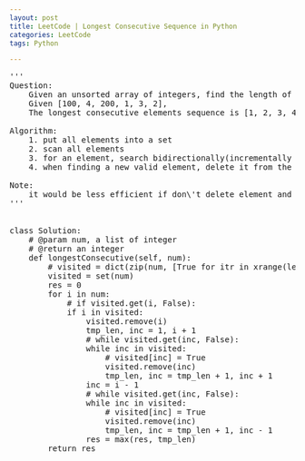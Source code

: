 ```yaml
---
layout: post
title: LeetCode | Longest Consecutive Sequence in Python
categories: LeetCode
tags: Python

---
```

<!-- import js for mathjax -->
<script src="http://cdn.mathjax.org/mathjax/latest/MathJax.js?config=default"></script>
<script type="text/x-mathjax-config">
MathJax.Hub.Config({
tex2jax: {inlineMath: [['$','$'], ['\\(','\\)']]}
});
</script>


<pre>
'''
Question:
    Given an unsorted array of integers, find the length of the longest consecutive elements sequence. For example,
    Given [100, 4, 200, 1, 3, 2],
    The longest consecutive elements sequence is [1, 2, 3, 4]. Return its length: 4. Your algorithm should run in O(n) complexity.

Algorithm:
    1. put all elements into a set
    2. scan all elements
    3. for an element, search bidirectionally(incrementally and decrementally)
    4. when finding a new valid element, delete it from the set

Note:
    it would be less efficient if don\'t delete element and just use to dict to store a True value as visited
'''


class Solution:
    # @param num, a list of integer
    # @return an integer
    def longestConsecutive(self, num):
        # visited = dict(zip(num, [True for itr in xrange(len(num))]))
        visited = set(num)
        res = 0
        for i in num:
            # if visited.get(i, False):
            if i in visited:
                visited.remove(i)
                tmp_len, inc = 1, i + 1
                # while visited.get(inc, False):
                while inc in visited:
                    # visited[inc] = True
                    visited.remove(inc)
                    tmp_len, inc = tmp_len + 1, inc + 1
                inc = i - 1
                # while visited.get(inc, False):
                while inc in visited:
                    # visited[inc] = True
                    visited.remove(inc)
                    tmp_len, inc = tmp_len + 1, inc - 1
                res = max(res, tmp_len)
        return res
</pre>
